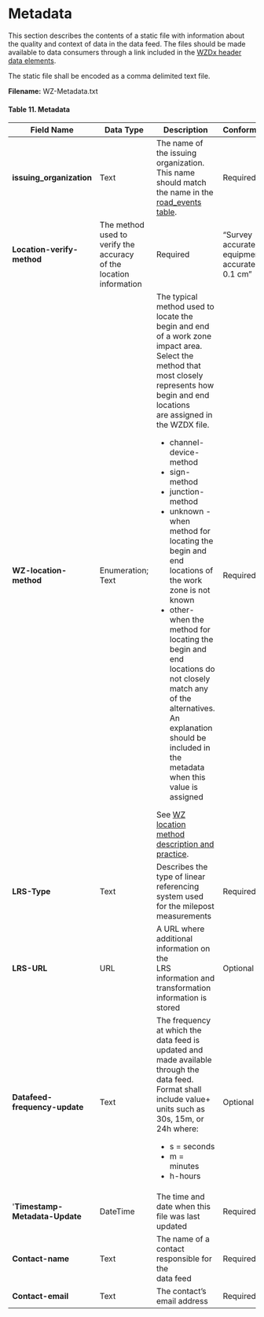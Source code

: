 # Metadata
This section describes the contents of a static file with information about the quality and context of data in the data feed. The files should be made available to data consumers through a link included in the [WZDx header data elements](https://github.com/usdot-jpo-ode/jpo-wzdx/blob/master/data-tables/wzdx-header-data.md).

The static file shall be encoded as a comma delimited text file.

**Filename:** WZ-Metadata.txt

#### Table 11. Metadata
Field Name | Data Type | Description | Conformance | Notes
--------- | ----------- | ------- | ---------| --------
**issuing_organization** | Text | The name of the issuing organization.<br>This name should match the name in the<br>[road_events table](https://github.com/usdot-jpo-ode/jpo-wzdx/blob/v2editorial/data-tables/road_events.md). | Required |“Anyplace public works”
**Location-verify-method** | The method used to verify the accuracy<br>of the location information | Required | “Survey accurate GPS equipment accurate to 0.1 cm”
**WZ-location-method** | Enumeration; Text | The typical method used to locate the<br>begin and end of a work zone impact area.<br>Select the method that most closely<br>represents how begin and end locations<br>are assigned in the WZDX file.<ul><li>channel-device-method</li><li>sign-method</li><li>junction-method</li><li>unknown - when method for<br>locating the begin and end<br>locations of the work zone is not known</li><li>other- when the method for<br>locating the begin and end<br>locations do not closely match any of the alternatives. An explanation<br>should be included in the<br>metadata when this value is assigned</li></ul>See [WZ location method description and practice](https://github.com/usdot-jpo-ode/jpo-wzdx/blob/v2editorial/sample-files/README.md#wz-location-method-description-and-practices). | Required | “channel-device-method”
**LRS-Type** | Text |Describes the type of linear referencing<br>system used for the milepost<br>measurements | Required | “Use of milemarkers posted the<br>roadways. |These are registered<br>to a dynamic segmentation of<br>statewide LRS basemap.” 
**LRS-URL** | URL |A URL where additional information on the<br>LRS information and transformation<br>information is stored | Optional | https://aaa.bbb.com/lrs
**Datafeed-frequency-update** | Text | The frequency at which the data feed is<br>updated and made available through the<br>data feed. Format shall include value+<br>units such as<br>30s, 15m, or 24h where:<ul><li>s = seconds</li><li>m = minutes</li><li>h-hours</li></ul> | Optional | "30s"<br>"15m"<br>24h
'**Timestamp-Metadata-Update** | DateTime | The time and date when this file was last<br>updated | Required | 2016-04-12T00:01:00
**Contact-name** | Text |The name of a contact responsible for the<br>data feed | Required |Jo Help
**Contact-email** | Text | The contact’s email address | Required | jhelp@anyplacePW.com
